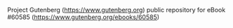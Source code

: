 Project Gutenberg (https://www.gutenberg.org) public repository for eBook #60585 (https://www.gutenberg.org/ebooks/60585)

